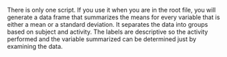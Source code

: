 There is only one script. If you use it when you are in the root file, you will generate a data frame that summarizes the means for every variable that is either a mean or a standard deviation. It separates the data into groups based on subject and activity. The labels are descriptive so the activity performed and the variable summarized can be determined just by examining the data.
